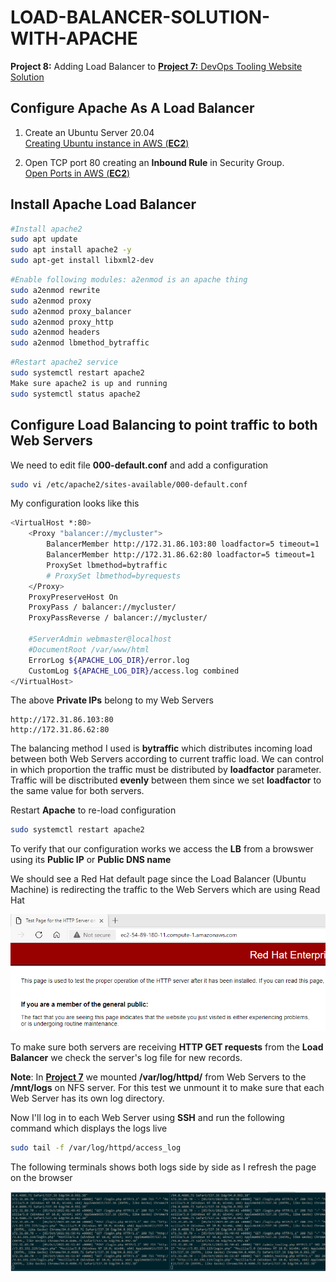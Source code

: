 # LOAD-BALANCER-SOLUTION-WITH-APACHE
**Project 8:** Adding Load Balancer to [**Project 7:** DevOps Tooling Website Solution](https://github.com/hectorproko/Devops-Tooling-Website-Solution/blob/main/Project7_Step.md)

## Configure Apache As A Load Balancer
	
        
 1. Create an Ubuntu Server 20.04  
[Creating Ubuntu instance in AWS (**EC2**)](https://github.com/hectorproko/RepeatableSteps_tutorials/blob/main/AWS_Ubuntu_Instnace.md)

2. Open TCP port 80 creating an **Inbound Rule** in Security Group.  
[Open Ports in AWS (**EC2**)](https://github.com/hectorproko/RepeatableSteps_tutorials/blob/main/OpenPortAWS.md)

## Install Apache Load Balancer
``` bash
#Install apache2
sudo apt update
sudo apt install apache2 -y
sudo apt-get install libxml2-dev
```
``` bash
#Enable following modules: a2enmod is an apache thing
sudo a2enmod rewrite
sudo a2enmod proxy
sudo a2enmod proxy_balancer
sudo a2enmod proxy_http
sudo a2enmod headers
sudo a2enmod lbmethod_bytraffic
```
``` bash
#Restart apache2 service
sudo systemctl restart apache2
Make sure apache2 is up and running
sudo systemctl status apache2
```
## Configure Load Balancing to point traffic to both Web Servers

We need to edit file **000-default.conf** and add a configuration

```bash
sudo vi /etc/apache2/sites-available/000-default.conf
```
My configuration looks like this
```bash
<VirtualHost *:80>
    <Proxy "balancer://mycluster">
        BalancerMember http://172.31.86.103:80 loadfactor=5 timeout=1 
        BalancerMember http://172.31.86.62:80 loadfactor=5 timeout=1
        ProxySet lbmethod=bytraffic
        # ProxySet lbmethod=byrequests
    </Proxy>
    ProxyPreserveHost On
    ProxyPass / balancer://mycluster/
    ProxyPassReverse / balancer://mycluster/

    #ServerAdmin webmaster@localhost
    #DocumentRoot /var/www/html
    ErrorLog ${APACHE_LOG_DIR}/error.log
    CustomLog ${APACHE_LOG_DIR}/access.log combined
</VirtualHost>
```
The above **Private IPs** belong to my Web Servers
```
http://172.31.86.103:80
http://172.31.86.62:80
```
The balancing method I used is **bytraffic**  which distributes incoming load between both Web Servers according to current traffic load. We can control in which proportion the traffic must be distributed by **loadfactor** parameter.
Traffic will be disctributed **evenly** between them since we set **loadfactor** to the same value for both servers.

Restart **Apache** to re-load configuration
``` bash
sudo systemctl restart apache2
```

To verify that our configuration works we access the **LB** from a browswer using its **Public IP** or **Public DNS name**  

We should see a Red Hat default page since the Load Balancer (Ubuntu Machine) is redirecting the traffic to the Web Servers which are using Read Hat

![Markdown Logo](https://raw.githubusercontent.com/hectorproko/LOAD-BALANCER-SOLUTION-WITH-APACHE/main/images/site.png)

To make sure both servers are receiving **HTTP GET requests** from the **Load Balancer** we check the server's log file for new records.

**Note**: In [**Project 7**](https://github.com/hectorproko/Devops-Tooling-Website-Solution/blob/main/Project7_Step.md#prepare-nfs-server) we mounted **/var/log/httpd/** from Web Servers to the **/mnt/logs** on NFS server. For this test we unmount it to make sure that each Web Server has its own log directory.  

Now I'll log in to each Web Server using **SSH** and run the following command which displays the logs live
``` bash 
sudo tail -f /var/log/httpd/access_log
```

The following terminals shows both logs side by side as I refresh the page on the browser

![Markdown Logo](https://raw.githubusercontent.com/hectorproko/LOAD-BALANCER-SOLUTION-WITH-APACHE/main/images/lbgetrequest.png)



